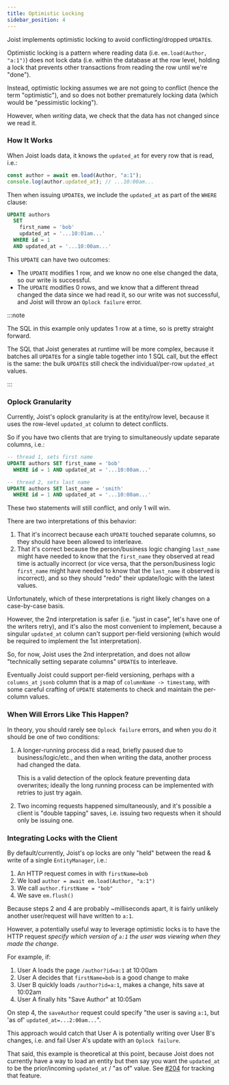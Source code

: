 ```yaml
---
title: Optimistic Locking
sidebar_position: 4
---
```


Joist implements optimistic locking to avoid conflicting/dropped `UPDATE`s.

Optimistic locking is a pattern where reading data (i.e. `em.load(Author, "a:1")`) does not lock data (i.e. within the database at the row level, holding a lock that prevents other transactions from reading the row until we're "done").

Instead, optimistic locking assumes we are not going to conflict (hence the term "optimistic"), and so does not bother prematurely locking data (which would be "pessimistic locking").

However, when _writing_ data, we check that the data has not changed since we read it.

### How It Works

When Joist loads data, it knows the `updated_at` for every row that is read, i.e.:

```typescript
const author = await em.load(Author, "a:1");
console.log(author.updated_at); // ...10:00am...
```

Then when issuing `UPDATE`s, we include the `updated_at` as part of the `WHERE` clause:

```sql
UPDATE authors
  SET
    first_name = 'bob'
    updated_at = '...10:01am...'
  WHERE id = 1
  AND updated_at = '...10:00am...'
```

This `UPDATE` can have two outcomes:

* The `UPDATE` modifies 1 row, and we know no one else changed the data, so our write is successful.
* The `UPDATE` modifies 0 rows, and we know that a different thread changed the data since we had read it, so our write was not successful, and Joist will throw an `Oplock failure` error.

:::note

The SQL in this example only updates 1 row at a time, so is pretty straight forward.

The SQL that Joist generates at runtime will be more complex, because it batches all `UPDATE`s for a single table together into 1 SQL call, but the effect is the same: the bulk `UPDATE`s still check the individual/per-row `updated_at` values.

:::

### Oplock Granularity

Currently, Joist's oplock granularity is at the entity/row level, because it uses the row-level `updated_at` column to detect conflicts.

So if you have two clients that are trying to simultaneously update separate columns, i.e.:

```sql
-- thread 1, sets first name
UPDATE authors SET first_name = 'bob'
  WHERE id = 1 AND updated_at = '...10:00am...'

-- thread 2, sets last name
UPDATE authors SET last_name = 'smith'
  WHERE id = 1 AND updated_at = '...10:00am...'
```

These two statements will still conflict, and only 1 will win.

There are two interpretations of this behavior:

1. That it's incorrect because each `UPDATE` touched separate columns, so they should have been allowed to interleave.
2. That it's correct because the person/business logic changing `last_name` might have needed to know that the `first_name` they observed at read time is actually incorrect (or vice versa, that the person/business logic `first_name` might have needed to know that the `last_name` it observed is incorrect), and so they should "redo" their update/logic with the latest values.

Unfortunately, which of these interpretations is right likely changes on a case-by-case basis.

However, the 2nd interpretation is safer (i.e. "just in case", let's have one of the writers retry), and it's also the most convenient to implement, because a singular `updated_at` column can't support per-field versioning (which would be required to implement the 1st interpretation).

So, for now, Joist uses the 2nd interpretation, and does not allow "technically setting separate columns" `UPDATE`s to interleave.

Eventually Joist could support per-field versioning, perhaps with a `columns_at` `jsonb` column that is a map of `columnName -> timestamp`, with some careful crafting of `UPDATE` statements to check and maintain the per-column values.

### When Will Errors Like This Happen?

In theory, you should rarely see `Oplock failure` errors, and when you do it should be one of two conditions:

1. A longer-running process did a read, briefly paused due to business/logic/etc., and then when writing the data, another process had changed the data.

   This is a valid detection of the oplock feature preventing data overwrites; ideally the long running process can be implemented with retries to just try again.

2. Two incoming requests happened simultaneously, and it's possible a client is "double tapping" saves, i.e. issuing two requests when it should only be issuing one.

### Integrating Locks with the Client

By default/currently, Joist's op locks are only "held" between the read & write of a single `EntityManager`, i.e.:

1. An HTTP request comes in with `firstName=bob`
2. We load `author = await em.load(Author, "a:1")`
3. We call `author.firstName = "bob"`
4. We save `em.flush()`

Because steps 2 and 4 are probably ~milliseconds apart, it is fairly unlikely another user/request will have written to `a:1`.

However, a potentially useful way to leverage optimistic locks is to have the HTTP request _specify which version of `a:1` the user was viewing when they made the change_.

For example, if:

1. User A loads the page `/author?id=a:1` at 10:00am
2. User A decides that `firstName=bob` is a good change to make
3. User B quickly loads `/author?id=a:1`, makes a change, hits save at 10:02am
4. User A finally hits "Save Author" at 10:05am

On step 4, the `saveAuthor` request could specify "the user is saving `a:1`, but 'as of' `updated_at=...2:00am...`".

This approach would catch that User A is potentially writing over User B's changes, i.e. and fail User A's update with an `Oplock failure`.

That said, this example is theoretical at this point, because Joist does not currently have a way to load an entity but then say you want the `updated_at` to be the prior/incoming `updated_at` / "as of" value. See [#204](https://github.com/stephenh/joist-ts/issues/204) for tracking that feature.



